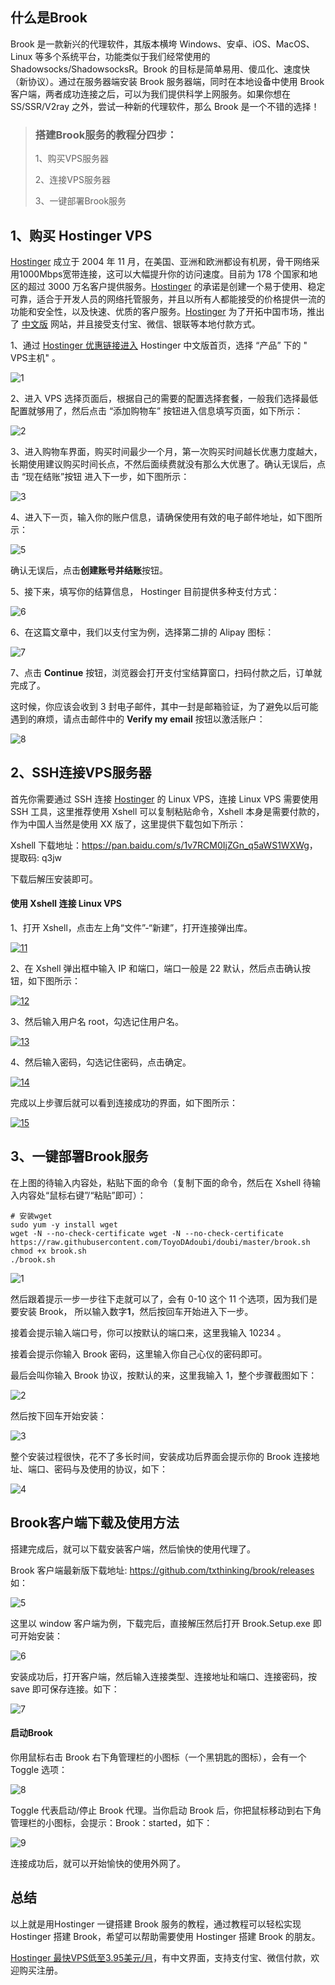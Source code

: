 ## 什么是Brook

Brook 是一款新兴的代理软件，其版本横垮 Windows、安卓、iOS、MacOS、Linux 等多个系统平台，功能类似于我们经常使用的 Shadowsocks/ShadowsocksR。Brook 的目标是简单易用、傻瓜化、速度快（新协议）。通过在服务器端安装 Brook 服务器端，同时在本地设备中使用 Brook 客户端，两者成功连接之后，可以为我们提供科学上网服务。如果你想在 SS/SSR/V2ray 之外，尝试一种新的代理软件，那么 Brook 是一个不错的选择！



> ### 搭建Brook服务的教程分四步：
>
> 1、购买VPS服务器
>
> 2、连接VPS服务器
>
> 3、一键部署Brook服务
>




## 1、购买 Hostinger VPS

[Hostinger](https://www.hostg.xyz/aff_c?offer_id=6&aff_id=18493&aff_sub=GitHub&url_id=39) 成立于 2004 年 11 月，在美国、亚洲和欧洲都设有机房，骨干网络采用1000Mbps宽带连接，这可以大幅提升你的访问速度。目前为 178 个国家和地区的超过 3000 万名客户提供服务。[Hostinger](https://www.hostg.xyz/aff_c?offer_id=6&aff_id=18493&aff_sub=GitHub&url_id=39) 的承诺是创建一个易于使用、稳定可靠，适合于开发人员的网络托管服务，并且以所有人都能接受的价格提供一流的功能和安全性，以及快速、优质的客户服务。[Hostinger](https://www.hostg.xyz/aff_c?offer_id=6&aff_id=18493&aff_sub=GitHub&url_id=39) 为了开拓中国市场，推出了 [中文版](https://www.hostg.xyz/aff_c?offer_id=6&aff_id=18493&aff_sub=GitHub&url_id=39) 网站，并且接受支付宝、微信、银联等本地付款方式。

1、通过 [Hostinger 优惠链接进入](https://www.hostg.xyz/aff_c?offer_id=6&aff_id=18493&aff_sub=GitHub&url_id=39) Hostinger 中文版首页，选择 “产品” 下的 " VPS主机" 。

![1](https://user-images.githubusercontent.com/54033249/64271400-d4cc7780-cf6f-11e9-9730-61ae0e0c52f9.jpg)

2、进入 VPS 选择页面后，根据自己的需要的配置选择套餐，一般我们选择最低配置就够用了，然后点击 “添加购物车” 按钮进入信息填写页面，如下所示：

![2](https://user-images.githubusercontent.com/54033249/64271407-dac25880-cf6f-11e9-9799-17415bd5fc2c.jpg)

3、进入购物车界面，购买时间最少一个月，第一次购买时间越长优惠力度越大，长期使用建议购买时间长点，不然后面续费就没有那么大优惠了。确认无误后，点击 “现在结账”按钮 进入下一步，如下图所示：

![3](https://user-images.githubusercontent.com/54033249/64271432-e57ced80-cf6f-11e9-951f-30518ad91c78.jpg)

4、进入下一页，输入你的账户信息，请确保使用有效的电子邮件地址，如下图所示：

![5](https://user-images.githubusercontent.com/54033249/64271445-e9a90b00-cf6f-11e9-8bb1-3ffe49bed013.jpg)

确认无误后，点击**创建账号并结账**按钮。

5、接下来，填写你的结算信息， Hostinger 目前提供多种支付方式：

![6](https://user-images.githubusercontent.com/54033249/64271451-eca3fb80-cf6f-11e9-840f-6858036fe4dd.jpg)

6、在这篇文章中，我们以支付宝为例，选择第二排的 Alipay 图标：

![7](https://user-images.githubusercontent.com/54033249/64271461-f168af80-cf6f-11e9-9f20-ce5d31ae9a40.jpg)

7、点击 **Continue** 按钮，浏览器会打开支付宝结算窗口，扫码付款之后，订单就完成了。

这时候，你应该会收到 3 封电子邮件，其中一封是邮箱验证，为了避免以后可能遇到的麻烦，请点击邮件中的 **Verify my email** 按钮以激活账户：

![8](https://user-images.githubusercontent.com/54033249/64271481-f4fc3680-cf6f-11e9-8989-466e88477be0.jpg)



## 2、SSH连接VPS服务器

首先你需要通过 SSH 连接 [Hostinger](https://www.hostg.xyz/aff_c?offer_id=6&aff_id=18493&aff_sub=GitHub&url_id=39) 的 Linux VPS，连接 Linux VPS 需要使用 SSH 工具，这里推荐使用 Xshell 可以复制粘贴命令，Xshell 本身是需要付款的，作为中国人当然是使用 XX 版了，这里提供下载包如下所示：

Xshell 下载地址：<https://pan.baidu.com/s/1v7RCM0IjZGn_q5aWS1WXWg>，提取码: q3jw

下载后解压安装即可。

#### 使用 Xshell 连接 Linux VPS

1、打开 Xshell，点击左上角“文件”-“新建”，打开连接弹出库。

[![11](https://user-images.githubusercontent.com/52620310/62409274-3b741380-b607-11e9-86f4-6841945da8f2.jpg)](https://user-images.githubusercontent.com/52620310/62409274-3b741380-b607-11e9-86f4-6841945da8f2.jpg)

2、在 Xshell 弹出框中输入 IP 和端口，端口一般是 22 默认，然后点击确认按钮，如下图所示：

[![12](https://user-images.githubusercontent.com/52620310/62409279-3f079a80-b607-11e9-829a-dc6db2d6ce8e.jpg)](https://user-images.githubusercontent.com/52620310/62409279-3f079a80-b607-11e9-829a-dc6db2d6ce8e.jpg)

3、然后输入用户名 root，勾选记住用户名。

[![13](https://user-images.githubusercontent.com/52620310/62409280-429b2180-b607-11e9-8438-48451de0dbaf.jpg)](https://user-images.githubusercontent.com/52620310/62409280-429b2180-b607-11e9-8438-48451de0dbaf.jpg)

4、然后输入密码，勾选记住密码，点击确定。

[![14](https://user-images.githubusercontent.com/52620310/62409282-462ea880-b607-11e9-9da0-68ddc4f05bc0.jpg)](https://user-images.githubusercontent.com/52620310/62409282-462ea880-b607-11e9-9da0-68ddc4f05bc0.jpg)

完成以上步骤后就可以看到连接成功的界面，如下图所示：

[![15](https://user-images.githubusercontent.com/52620310/62409283-49299900-b607-11e9-86be-f16913c9fcf3.jpg)](https://user-images.githubusercontent.com/52620310/62409283-49299900-b607-11e9-86be-f16913c9fcf3.jpg)



## 3、一键部署Brook服务

在上图的待输入内容处，粘贴下面的命令（复制下面的命令，然后在 Xshell 待输入内容处“鼠标右键”/“粘贴”即可）：

```
# 安装wget
sudo yum -y install wget
wget -N --no-check-certificate wget -N --no-check-certificate https://raw.githubusercontent.com/ToyoDAdoubi/doubi/master/brook.sh
chmod +x brook.sh
./brook.sh
```

![1](https://user-images.githubusercontent.com/52620310/62551701-0d106580-b89f-11e9-8678-b3d304063a0e.png)

然后跟着提示一步一步往下走就可以了，会有 0-10 这个 11 个选项，因为我们是要安装 Brook， 所以输入数字**1**，然后按回车开始进入下一步。

接着会提示输入端口号，你可以按默认的端口来，这里我输入 10234 。

接着会提示你输入 Brook 密码，这里输入你自己心仪的密码即可。

最后会叫你输入 Brook 协议，按默认的来，这里我输入 1，整个步骤截图如下：

![2](https://user-images.githubusercontent.com/52620310/62551722-14d00a00-b89f-11e9-8027-c6759ffd5a0b.png)

然后按下回车开始安装：

![3](https://user-images.githubusercontent.com/52620310/62551734-18fc2780-b89f-11e9-9cdf-8210b912017f.png)

整个安装过程很快，花不了多长时间，安装成功后界面会提示你的 Brook 连接地址、端口、密码与及使用的协议，如下：

![4](https://user-images.githubusercontent.com/52620310/62551742-1c8fae80-b89f-11e9-80ed-13018f549a89.png)




## Brook客户端下载及使用方法

搭建完成后，就可以下载安装客户端，然后愉快的使用代理了。

Brook 客户端最新版下载地址: https://github.com/txthinking/brook/releases 如：

![5](https://user-images.githubusercontent.com/52620310/62551764-23b6bc80-b89f-11e9-8686-694de14f1bf6.png)

这里以 window 客户端为例，下载完后，直接解压然后打开 Brook.Setup.exe 即可开始安装：

![6](https://user-images.githubusercontent.com/52620310/62551776-27e2da00-b89f-11e9-96c7-05396d589de8.png)

安装成功后，打开客户端，然后输入连接类型、连接地址和端口、连接密码，按 save 即可保存连接。如下：

![7](https://user-images.githubusercontent.com/52620310/62551794-2ca78e00-b89f-11e9-9ebc-00d1f64a559a.png)

#### 启动Brook

你用鼠标右击 Brook 右下角管理栏的小图标（一个黑钥匙的图标），会有一个 Toggle 选项：

![8](https://user-images.githubusercontent.com/52620310/62551804-316c4200-b89f-11e9-9e35-5727f17c255e.png)

Toggle 代表启动/停止 Brook 代理。当你启动 Brook 后，你把鼠标移动到右下角管理栏的小图标，会提示：Brook：started，如下：

![9](https://user-images.githubusercontent.com/52620310/62551818-36c98c80-b89f-11e9-9db7-db889548d1d3.png)

连接成功后，就可以开始愉快的使用外网了。



## 总结

以上就是用Hostinger 一键搭建 Brook 服务的教程，通过教程可以轻松实现 Hostinger 搭建 Brook，希望可以帮助需要使用 Hostinger 搭建 Brook 的朋友。

[Hostinger 最快VPS低至3.95美元/月](https://www.hostg.xyz/aff_c?offer_id=6&aff_id=18493&aff_sub=GitHub&url_id=39)，有中文界面，支持支付宝、微信付款，欢迎购买注册。
